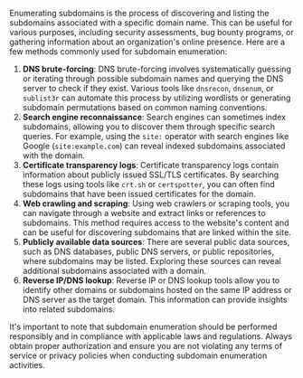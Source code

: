 Enumerating subdomains is the process of discovering and listing the subdomains associated with a specific domain name. This can be useful for various purposes, including security assessments, bug bounty programs, or gathering information about an organization's online presence. Here are a few methods commonly used for subdomain enumeration:

1. **DNS brute-forcing**: DNS brute-forcing involves systematically guessing or iterating through possible subdomain names and querying the DNS server to check if they exist. Various tools like `dnsrecon`, `dnsenum`, or `sublist3r` can automate this process by utilizing wordlists or generating subdomain permutations based on common naming conventions.
2. **Search engine reconnaissance**: Search engines can sometimes index subdomains, allowing you to discover them through specific search queries. For example, using the `site:` operator with search engines like Google (`site:example.com`) can reveal indexed subdomains associated with the domain.
3. **Certificate transparency logs**: Certificate transparency logs contain information about publicly issued SSL/TLS certificates. By searching these logs using tools like `crt.sh` or `certspotter`, you can often find subdomains that have been issued certificates for the domain.
4. **Web crawling and scraping**: Using web crawlers or scraping tools, you can navigate through a website and extract links or references to subdomains. This method requires access to the website's content and can be useful for discovering subdomains that are linked within the site.
5. **Publicly available data sources**: There are several public data sources, such as DNS databases, public DNS servers, or public repositories, where subdomains may be listed. Exploring these sources can reveal additional subdomains associated with a domain.
6. **Reverse IP/DNS lookup**: Reverse IP or DNS lookup tools allow you to identify other domains or subdomains hosted on the same IP address or DNS server as the target domain. This information can provide insights into related subdomains.

It's important to note that subdomain enumeration should be performed responsibly and in compliance with applicable laws and regulations. Always obtain proper authorization and ensure you are not violating any terms of service or privacy policies when conducting subdomain enumeration activities.